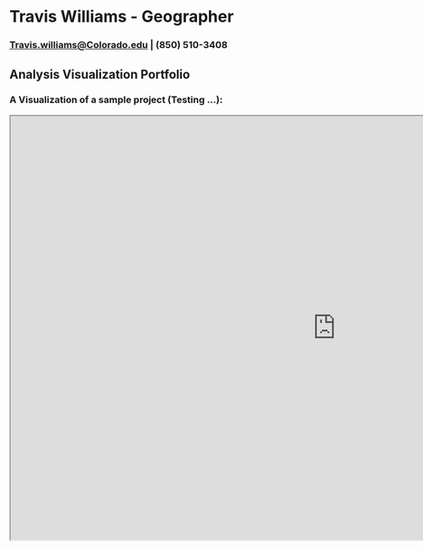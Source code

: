 # Travis Williams - Geographer
### Travis.williams@Colorado.edu | (850) 510-3408
## Analysis Visualization Portfolio
### A Visualization of a sample project (Testing ...): 

<div class="" id="main">
    <div class=>
		<iframe src="https://www.prfusdm.com" align="left" scrolling="yes" height="750" width="1150"></iframe>
	</div>
</div>
